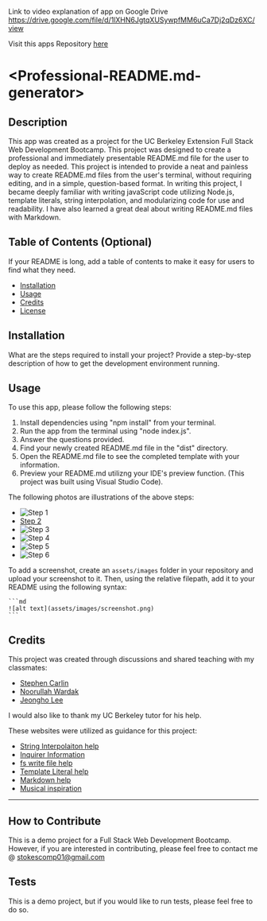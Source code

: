 

Link to video explanation of app on Google Drive https://drive.google.com/file/d/1lXHN6JgtqXUSywpfMM6uCa7Dj2qDz6XC/view

Visit this apps Repository [here](https://hestokes.github.io/professional-readme-generator/)


# <Professional-README.md-generator>

## Description

This app was created as a project for the UC Berkeley Extension Full Stack Web Development Bootcamp. This project was designed to create a professional and immediately presentable README.md file for the user to deploy as needed. This project is intended to provide a neat and painless way to create README.md files from the user's terminal, without requiring editing, and in a simple, question-based format. In writing this project, I became deeply familiar with writing javaScript code utilizing Node.js, template literals, string interpolation, and modularizing code for use and readability. I have also learned a great deal about writing README.md files with Markdown. 

## Table of Contents (Optional)

If your README is long, add a table of contents to make it easy for users to find what they need.

- [Installation](#installation)
- [Usage](#usage)
- [Credits](#credits)
- [License](#license)

## Installation

What are the steps required to install your project? Provide a step-by-step description of how to get the development environment running.

## Usage

To use this app, please follow the following steps: 

1. Install dependencies using "npm install" from your terminal.
2. Run the app from the terminal using "node index.js". 
3. Answer the questions provided.
4. Find your newly created README.md file in the "dist" directory.
5. Open the README.md file to see the completed template with your information. 
6. Preview your README.md utilizng your IDE's preview function. (This project was built using Visual Studio Code). 

The following photos are illustrations of the above steps:

- ![Step 1](professional-readme-generator/assets/images/npm-install-dependencis.jpg)
- [Step 2](https://github.com/hestokes/professional-readme-generator/blob/main/assets/images/node-index-run-generator.jpg?raw=true)
- ![Step 3](professional-readme-generator/assets/images/readme-generator-questions.jpg)
- ![Step 4](professional-readme-generator/assets/images/completed-readme-template.jpg)
- ![Step 5](professional-readme-generator/assets/images/readme-open-preview.jpg)
- ![Step 6](professional-readme-generator/assets/images/readme-preview.jpg)



To add a screenshot, create an `assets/images` folder in your repository and upload your screenshot to it. Then, using the relative filepath, add it to your README using the following syntax:

    ```md
    ![alt text](assets/images/screenshot.png)
    ```

## Credits

This project was created through discussions and shared teaching with my classmates:

- [Stephen Carlin](https://github.com/scarlinj)
- [Noorullah Wardak](https://github.com/786-go)
- [Jeongho Lee](https://github.com/Jeongholee21)

I would also like to thank my UC Berkeley tutor for his help. 

These websites were utilized as guidance for this project:

- [String Interpolaiton help](https://dmitripavlutin.com/string-interpolation-in-javascript/)
- [Inquirer Information](https://www.npmjs.com/package/inquirer)
- [fs write file help](https://www.geeksforgeeks.org/node-js-fs-writefile-method/?ref=gcse)
- [Template Literal help](https://developer.mozilla.org/en-US/docs/Web/JavaScript/Reference/Template_literals)
- [Markdown help](https://markdownmonster.west-wind.com/docs/_4xs10gaui.htm)
- [Musical inspiration](https://www.youtube.com/watch?v=gHSN4DmjPas)

---

## How to Contribute

This is a demo project for a Full Stack Web Development Bootcamp. However, if you are interested in contributing, please feel free to contact me @ stokescomp01@gmail.com

## Tests

This is a demo project, but if you would like to run tests, please feel free to do so. 
